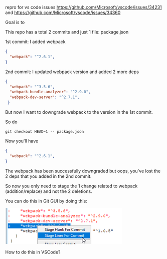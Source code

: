
repro for vs code issues https://github.com/Microsoft/vscode/issues/34231 and https://github.com/Microsoft/vscode/issues/34360

Goal is to

This repo has a total 2 commits and just 1 file: package.json

1st commit: I added webpack

```json
{
  "webpack": "^2.6.1",
}
```

2nd commit: I updated webpack version and added 2 more deps

```json
{
  "webpack": "^3.5.6",
  "webpack-bundle-analyzer": "^2.9.0",
  "webpack-dev-server": "^2.7.1",
 }
```


But now I want to downgrade webpack to the version in the 1st commit.

So do

```
git checkout HEAD~1 -- package.json
```

Now you'll have

```json
{
  "webpack": "^2.6.1",
}
```

The webpack has been successfully downgraded but oops, you've lost the 2 deps that you added in the 2nd commit.

So now you only need to stage the 1 change related to webpack (addition/replace) and not the 2 deletions.

You can do this in Git GUI by doing this:

![](git-gui.png)

How to do this in VSCode?



